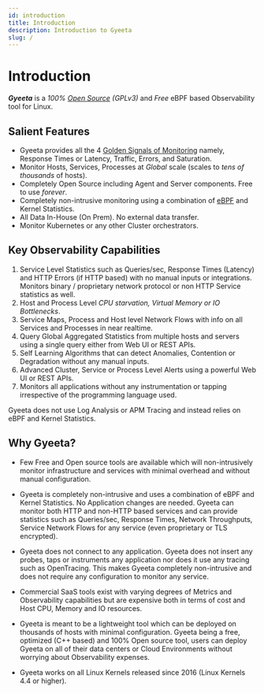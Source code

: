 ```yaml
---
id: introduction
title: Introduction
description: Introduction to Gyeeta
slug: /
---
```


# Introduction

***Gyeeta*** is a *100% [Open Source](https://github.com/gyeeta/gyeeta) (GPLv3)* and *Free* eBPF based Observability tool for Linux.  

## Salient Features

- Gyeeta provides all the 4 [Golden Signals of Monitoring](https://sre.google/sre-book/monitoring-distributed-systems) namely, 
Response Times or Latency, Traffic, Errors, and Saturation. 
- Monitor Hosts, Services, Processes at *Global* scale (scales to *tens of thousands* of hosts).
- Completely Open Source including Agent and Server components. Free to use *forever*.
- Completely non-intrusive monitoring using a combination of [eBPF](https://ebpf.io/) and Kernel Statistics.
- All Data In-House (On Prem). No external data transfer. 
- Monitor Kubernetes or any other Cluster orchestrators.

## Key Observability Capabilities

1. Service Level Statistics such as Queries/sec, Response Times (Latency) and HTTP Errors (if HTTP based) with no manual inputs or integrations.
   Monitors binary / proprietary network protocol or non HTTP Service statistics as well.
2. Host and Process Level *CPU starvation, Virtual Memory or IO Bottlenecks*. 
3. Service Maps, Process and Host level Network Flows with info on all Services and Processes in near realtime.
4. Query Global Aggregated Statistics from multiple hosts and servers using a single query either from Web UI or REST APIs.
5. Self Learning Algorithms that can detect Anomalies, Contention or Degradation without any manual inputs. 
6. Advanced Cluster, Service or Process Level Alerts using a powerful Web UI or REST APIs.
7. Monitors all applications without any instrumentation or tapping irrespective of the programming language used.

Gyeeta does not use Log Analysis or APM Tracing and instead relies on eBPF and Kernel Statistics. 

## Why Gyeeta?

- Few Free and Open source tools are available which will non-intrusively monitor infrastructure and services with minimal overhead and 
  without manual configuration. 

- Gyeeta is completely non-intrusive and uses a combination of eBPF and Kernel Statistics. No Application changes are needed. Gyeeta can monitor 
  both HTTP and non-HTTP based services and can provide statistics such as Queries/sec, Response Times, Network Throughputs, Service Network 
  Flows for any service (even proprietary or TLS encrypted).

- Gyeeta does not connect to any application. Gyeeta does not insert any probes, taps or instruments any 
  application nor does it use any tracing such as OpenTracing. This makes Gyeeta completely non-intrusive and does not require any 
  configuration to monitor any service.

- Commercial SaaS tools exist with varying degrees of Metrics and Observability capabilities but are expensive both in terms of cost 
  and Host CPU, Memory and IO resources.

- Gyeeta is meant to be a lightweight tool which can be deployed on thousands of hosts with minimal configuration. Gyeeta being a free, 
  optimized (C++ based) and 100% Open source tool, users can deploy Gyeeta on all of their data centers or Cloud Environments without 
  worrying about Observability expenses.

- Gyeeta works on all Linux Kernels released since 2016 (Linux Kernels 4.4 or higher).


